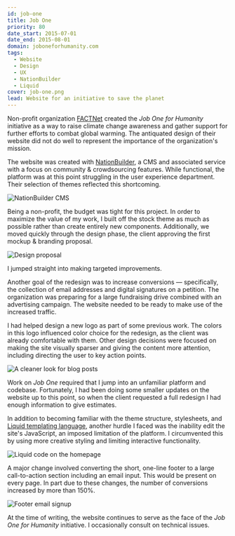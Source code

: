 ```yaml
---
id: job-one
title: Job One
priority: 80
date_start: 2015-07-01
date_end: 2015-08-01
domain: joboneforhumanity.com
tags:
  - Website
  - Design
  - UX
  - NationBuilder
  - Liquid
cover: job-one.png
lead: Website for an initiative to save the planet
---
```


Non-profit organization [FACTNet](http://www.factnetglobal.org/) created the _Job One for Humanity_ initiative as a way to raise climate change awareness and gather support for further efforts to combat global warming. The antiquated design of their website did not do well to represent the importance of the organization's mission.

<!--[old job one site]-->

The website was created with [NationBuilder](http://nationbuilder.com), a CMS and associated service with a focus on community & crowdsourcing features. While functional, the platform was at this point struggling in the user experience department. Their selection of themes reflected this shortcoming.

![NationBuilder CMS]({{assets}}/nationbuilder-logo.svg)

Being a non-profit, the budget was tight for this project. In order to maximize the value of my work, I built off the stock theme as much as possible rather than create entirely new components. Additionally, we moved quickly through the design phase, the client approving the first mockup & branding proposal.

![Design proposal]({{assets}}/job-one-branding.png)

I jumped straight into making targeted improvements.

Another goal of the redesign was to increase conversions — specifically, the collection of email addresses and digital signatures on a petition. The organization was preparing for a large fundraising drive combined with an advertising campaign. The website needed to be ready to make use of the increased traffic.

I had helped design a new logo as part of some previous work. The colors in this logo influenced color choice for the redesign, as the client was already comfortable with them. Other design decisions were focused on making the site visually sparser and giving the content more attention, including directing the user to key action points.

![A cleaner look for blog posts]({{assets}}/job-one-blog-latest.png)

Work on _Job One_ required that I jump into an unfamiliar platform and codebase. Fortunately, I had been doing some smaller updates on the website up to this point, so when the client requested a full redesign I had enough information to give estimates.

In addition to becoming familiar with the theme structure, stylesheets, and [Liquid templating language](https://shopify.github.io/liquid/), another hurdle I faced was the inability edit the site's JavaScript, an imposed limitation of the platform. I circumvented this by using more creative styling and limiting interactive functionality.

![Liquid code on the homepage]({{assets}}/job-one-liquid.png)

A major change involved converting the short, one-line footer to a large call-to-action section including an email input. This would be present on every page. In part due to these changes, the number of conversions increased by more than <span class="num">150%</span>.

![Footer email signup]({{assets}}/job-one-cta.png)

At the time of writing, the website continues to serve as the face of the _Job One for Humanity_ initiative. I occasionally consult on technical issues.
